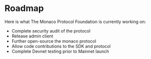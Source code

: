 # Roadmap

Here is what The Monaco Protocol Foundation is currently working on:

- Complete security audit of the protocol
- Release admin client
- Further open-source the monaco protocol
- Allow code contributions to the SDK and protocol
- Complete Devnet testing prior to Mainnet launch
